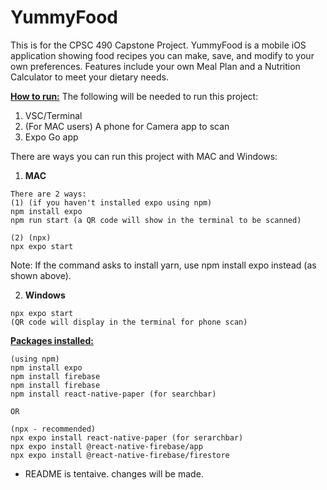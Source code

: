 # YummyFood
This is for the CPSC 490 Capstone Project. YummyFood is a mobile iOS application showing food recipes you can make, save, and modify to your own preferences. 
Features include your own Meal Plan and a Nutrition Calculator to meet your dietary needs.

**<ins>How to run:</ins>**
The following will be needed to run this project:
1. VSC/Terminal 
3. (For MAC users) A phone for Camera app to scan
4. Expo Go app

There are ways you can run this project with MAC and Windows:
1. **MAC**
```
There are 2 ways:
(1) (if you haven't installed expo using npm)
npm install expo 
npm run start (a QR code will show in the terminal to be scanned)

(2) (npx)
npx expo start
```
Note: If the command asks to install yarn, use npm install expo instead (as shown above).

2. **Windows**
```
npx expo start
(QR code will display in the terminal for phone scan)
```

**<ins>Packages installed:<ins>**
```
(using npm)
npm install expo
npm install firebase
npm install firebase
npm install react-native-paper (for searchbar)

OR

(npx - recommended)
npx expo install react-native-paper (for serarchbar)
npx expo install @react-native-firebase/app
npx expo install @react-native-firebase/firestore
```

* README is tentaive. changes will be made.

